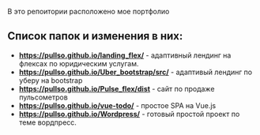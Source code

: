 В это репоитории расположено мое портфолио

## Список папок и изменения в них:

* **https://pullso.github.io/landing_flex/** - адаптивный лендинг на флексах по юридическим услугам.  
* **https://pullso.github.io/Uber_bootstrap/src/** - адаптивый лендинг по уберу на bootstrap
* **https://pullso.github.io/Pulse_flex/dist** - сайт по продаже пульсометров
* **https://pullso.github.io/vue-todo/** - простое SPA на Vue.js
* **https://pullso.github.io/Wordpress/** - готовый простой проект по теме вордпресс.
